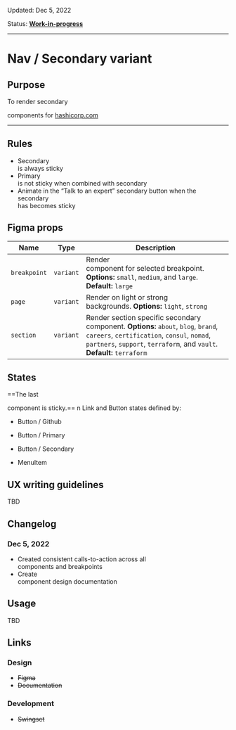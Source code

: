Updated: Dec 5, 2022

Status: **[Work-in-progress](https://hashicorp-wpl-documentation.vercel.app/guides/can-i-use#work-in-progress)**



---

# Nav / Secondary variant

## Purpose

To render secondary <nav /> components for [hashicorp.com](https://www.hashicorp.com/)



---

## Rules

* Secondary <nav /> is always sticky
* Primary <nav /> is not sticky when combined with secondary <nav />
* Animate in the “Talk to an expert” secondary button when the secondary <nav /> has becomes sticky

## Figma props

| Name | Type | Description |
|----|----|----|
| `breakpoint` | `variant` | Render <nav /> component for selected breakpoint. **Options:** `small`, `medium`, and `large`. **Default:** `large` |
| `page` | `variant` | Render on light or strong backgrounds. **Options:** `light`, `strong` |
| `section` | `variant` | Render section specific secondary <na/> component. **Options:** `about`, `blog`, `brand`, `careers`, `certification`, `consul`, `nomad`, `partners`, `support`, `terraform`, and `vault`. **Default:** `terraform` |

## States

==The last <nav /> component is sticky.== n Link and Button states defined by:

* Button / Github
* Button / Primary
* Button / Secondary


* MenuItem

## UX writing guidelines

TBD

## Changelog

### Dec 5, 2022

* Created consistent calls-to-action across all <nav /> components and breakpoints
* Create <nav /> component design documentation

## Usage

TBD

## Links

### Design

* ~~Figma~~
* ~~Documentation~~

### Development

* ~~Swingset~~


